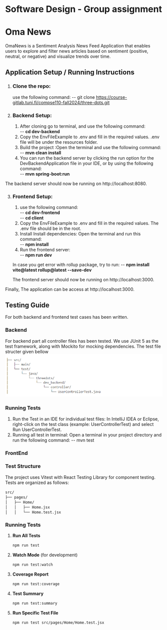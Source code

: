 # Software Design - Group assignment

# Oma News

OmaNews is a Sentiment Analysis News Feed Application that enables users to explore and filter news articles based on sentiment (positive, neutral, or negative) and visualize trends over time.

## Application Setup / Running Instructions

1.  ### Clone the repo:

    use the following command:
    -- git clone https://course-gitlab.tuni.fi/compse110-fall2024/three-dots.git

2.  ### Backend Setup:
    1. After cloning go to terminal, and use the following command: <br>
       -- **cd dev-backend**
    2. Copy the EnvFileExample to .env and fill in the required values. .env file will be under the resources folder.
    3. Build the project :Open the terminal and use the following command: <br>
       -- **mvn clean install**
    4. You can run the backend server by clicking the run option for the DevBackendApplication file in your IDE, or by using the following command: <br>
       -- **mvn spring-boot:run**

The backend server should now be running on http://localhost:8080.

3. ### Frontend Setup:

   1. use the following command:<br>
      -- **cd dev-frontend** <br>
      -- **cd client**
   2. Copy the EnvFileExample to .env and fill in the required values. The .env file should be in the root.
   3. Install Install dependencies: Open the terminal and run this command: <br>
      -- **npm install**
   4. Run the frontend server: <br>
      -- **npm run dev**

   In case you get error with rollup package, try to run:
   -- **npm install vite@latest rollup@latest --save-dev**

   The frontend server should now be running on http://localhost:3000.

Finally, The application can be access at http://localhost:3000.

## Testing Guide

For both backend and frontend test cases has been written.

### Backend

For backend part all controller files has been tested. We use JUnit 5 as the test framework, along with Mockito for mocking dependencies. The test file structer given bellow
![alt text](image.png)

### Running Tests

1. Run the Test in an IDE for individual test files:
   In IntelliJ IDEA or Eclipse, right-click on the test class (example: UserControllerTest) and select Run UserControllerTest.
2. Running all test in terminal:
   Open a terminal in your project directory and run the following command:
   -- mvn test

### FrontEnd

### Test Structure

The project uses Vitest with React Testing Library for component testing. Tests are organized as follows:

```
src/
├── pages/
│   ├── Home/
│   │   ├── Home.jsx
│   │   └── Home.test.jsx

```

### Running Tests

1. **Run All Tests**

   ```bash
   npm run test
   ```

2. **Watch Mode** (for development)

   ```bash
   npm run test:watch
   ```

3. **Coverage Report**

   ```bash
   npm run test:coverage
   ```

4. **Test Summary**

   ```bash
   npm run test:summary
   ```

5. **Run Specific Test File**
   ```bash
   npm run test src/pages/Home/Home.test.jsx
   ```
